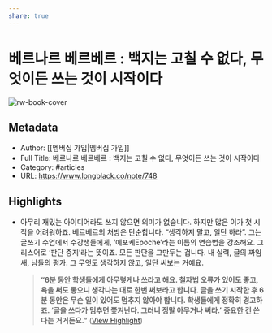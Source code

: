 ```yaml
---
share: true
---
```


# 베르나르 베르베르 : 백지는 고칠 수 없다, 무엇이든 쓰는 것이 시작이다

![rw-book-cover](https://readwise-assets.s3.amazonaws.com/media/uploaded_book_covers/profile_605690/16887061468fd601163342a33ab9cf36acb8a9174c.png)

## Metadata
- Author: [[멤버십 가입|멤버십 가입]]
- Full Title: 베르나르 베르베르 : 백지는 고칠 수 없다, 무엇이든 쓰는 것이 시작이다
- Category: #articles
- URL: https://www.longblack.co/note/748

## Highlights
- 아무리 재밌는 아이디어라도 쓰지 않으면 의미가 없습니다. 하지만 많은 이가 첫 시작을 어려워하죠. 베르베르의 처방은 단순합니다. “생각하지 말고, 일단 하라”.
  그는 글쓰기 수업에서 수강생들에게, ‘에포케Epoche’라는 이름의 연습법을 강조해요. 그리스어로 ‘판단 중지’라는 뜻이죠. 모든 판단을 그만두는 겁니다. 내 실력, 글의 짜임새, 남들의 평가. 그 무엇도 생각하지 않고, 일단 써보는 거예요. 
  > **“6분 동안 학생들에게 아무렇게나 쓰라고 해요. 철자법 오류가 있어도 좋고, 욕을 써도 좋으니 생각나는 대로 한번 써보라고 합니다. 글을 쓰기 시작한 후 6분 동안은 무슨 일이 있어도 멈추지 않아야 합니다. 학생들에게 정확히 경고하죠. ‘글을 쓰다가 멈추면 쫓겨난다. 그러니 정말 아무거나 써라.’** **중요한 건 쓴다는 거거든요.”** ([View Highlight](https://read.readwise.io/read/01h6wjy9kzxcy90r9ygp1ba8ht))
